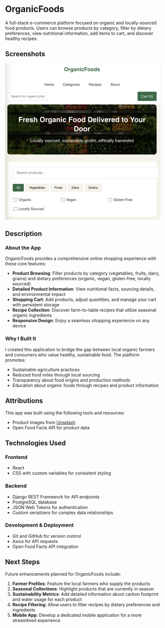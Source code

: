 # OrganicFoods

A full-stack e-commerce platform focused on organic and locally-sourced food products. Users can browse products by category, filter by dietary preferences, view nutritional information, add items to cart, and discover healthy recipes.

## Screenshots

![OrganicFoods Homepage](public/images/OrganicFoods%20HomePage.png)

## Description

### About the App

OrganicFoods provides a comprehensive online shopping experience with these core features:

- **Product Browsing**: Filter products by category (vegetables, fruits, dairy, grains) and dietary preferences (organic, vegan, gluten-free, locally sourced)
- **Detailed Product Information**: View nutritional facts, sourcing details, and environmental impact
- **Shopping Cart**: Add products, adjust quantities, and manage your cart with persistent storage
- **Recipe Collection**: Discover farm-to-table recipes that utilize seasonal organic ingredients
- **Responsive Design**: Enjoy a seamless shopping experience on any device

### Why I Built It

I created this application to bridge the gap between local organic farmers and consumers who value healthy, sustainable food. The platform promotes:

- Sustainable agriculture practices
- Reduced food miles through local sourcing
- Transparency about food origins and production methods
- Education about organic foods through recipes and product information

## Attributions

This app was built using the following tools and resources:

- Product images from [Unsplash](https://unsplash.com)
- Open Food Facts API for product data

## Technologies Used

### Frontend
- React
- CSS with custom variables for consistent styling

### Backend
- Django REST Framework for API endpoints
- PostgreSQL database
- JSON Web Tokens for authentication
- Custom serializers for complex data relationships

### Development & Deployment
- Git and GitHub for version control
- Axios for API requests
- Open Food Facts API integration

## Next Steps

Future enhancements planned for OrganicFoods include:

1. **Farmer Profiles**: Feature the local farmers who supply the products
2. **Seasonal Collections**: Highlight products that are currently in season
3. **Sustainability Metrics**: Add detailed information about carbon footprint and water usage for each product
4. **Recipe Filtering**: Allow users to filter recipes by dietary preferences and ingredients
5. **Mobile App**: Develop a dedicated mobile application for a more streamlined experience